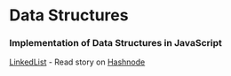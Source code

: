 # Data Structures 
### Implementation of Data Structures in JavaScript

<a href="https://github.com/thamaraiselvam/data-structures/tree/master/linked-list"> LinkedList</a> - Read story on <a href="https://thamaraiselvam.hashnode.dev/learn-and-implement-data-structure-in-js-part-1-singly-linkedlist-cjuwiew21000wyus1lxkr0lnk">Hashnode</a>
